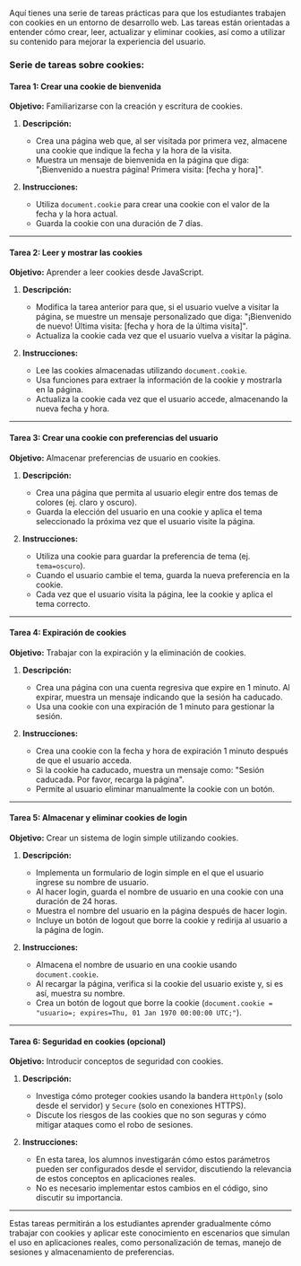 Aquí tienes una serie de tareas prácticas para que los estudiantes trabajen con cookies en un entorno de desarrollo web. Las tareas están orientadas a entender cómo crear, leer, actualizar y eliminar cookies, así como a utilizar su contenido para mejorar la experiencia del usuario.

### Serie de tareas sobre cookies:

#### **Tarea 1: Crear una cookie de bienvenida**

**Objetivo:** Familiarizarse con la creación y escritura de cookies.

1. **Descripción:**

   - Crea una página web que, al ser visitada por primera vez, almacene una cookie que indique la fecha y la hora de la visita.
   - Muestra un mensaje de bienvenida en la página que diga: "¡Bienvenido a nuestra página! Primera visita: [fecha y hora]".

2. **Instrucciones:**
   - Utiliza `document.cookie` para crear una cookie con el valor de la fecha y la hora actual.
   - Guarda la cookie con una duración de 7 días.

---

#### **Tarea 2: Leer y mostrar las cookies**

**Objetivo:** Aprender a leer cookies desde JavaScript.

1. **Descripción:**

   - Modifica la tarea anterior para que, si el usuario vuelve a visitar la página, se muestre un mensaje personalizado que diga: "¡Bienvenido de nuevo! Última visita: [fecha y hora de la última visita]".
   - Actualiza la cookie cada vez que el usuario vuelva a visitar la página.

2. **Instrucciones:**
   - Lee las cookies almacenadas utilizando `document.cookie`.
   - Usa funciones para extraer la información de la cookie y mostrarla en la página.
   - Actualiza la cookie cada vez que el usuario accede, almacenando la nueva fecha y hora.

---

#### **Tarea 3: Crear una cookie con preferencias del usuario**

**Objetivo:** Almacenar preferencias de usuario en cookies.

1. **Descripción:**

   - Crea una página que permita al usuario elegir entre dos temas de colores (ej. claro y oscuro).
   - Guarda la elección del usuario en una cookie y aplica el tema seleccionado la próxima vez que el usuario visite la página.

2. **Instrucciones:**
   - Utiliza una cookie para guardar la preferencia de tema (ej. `tema=oscuro`).
   - Cuando el usuario cambie el tema, guarda la nueva preferencia en la cookie.
   - Cada vez que el usuario visita la página, lee la cookie y aplica el tema correcto.

---

#### **Tarea 4: Expiración de cookies**

**Objetivo:** Trabajar con la expiración y la eliminación de cookies.

1. **Descripción:**

   - Crea una página con una cuenta regresiva que expire en 1 minuto. Al expirar, muestra un mensaje indicando que la sesión ha caducado.
   - Usa una cookie con una expiración de 1 minuto para gestionar la sesión.

2. **Instrucciones:**
   - Crea una cookie con la fecha y hora de expiración 1 minuto después de que el usuario acceda.
   - Si la cookie ha caducado, muestra un mensaje como: "Sesión caducada. Por favor, recarga la página".
   - Permite al usuario eliminar manualmente la cookie con un botón.

---

#### **Tarea 5: Almacenar y eliminar cookies de login**

**Objetivo:** Crear un sistema de login simple utilizando cookies.

1. **Descripción:**

   - Implementa un formulario de login simple en el que el usuario ingrese su nombre de usuario.
   - Al hacer login, guarda el nombre de usuario en una cookie con una duración de 24 horas.
   - Muestra el nombre del usuario en la página después de hacer login.
   - Incluye un botón de logout que borre la cookie y redirija al usuario a la página de login.

2. **Instrucciones:**
   - Almacena el nombre de usuario en una cookie usando `document.cookie`.
   - Al recargar la página, verifica si la cookie del usuario existe y, si es así, muestra su nombre.
   - Crea un botón de logout que borre la cookie (`document.cookie = "usuario=; expires=Thu, 01 Jan 1970 00:00:00 UTC;"`).

---

#### **Tarea 6: Seguridad en cookies (opcional)**

**Objetivo:** Introducir conceptos de seguridad con cookies.

1. **Descripción:**

   - Investiga cómo proteger cookies usando la bandera `HttpOnly` (solo desde el servidor) y `Secure` (solo en conexiones HTTPS).
   - Discute los riesgos de las cookies que no son seguras y cómo mitigar ataques como el robo de sesiones.

2. **Instrucciones:**
   - En esta tarea, los alumnos investigarán cómo estos parámetros pueden ser configurados desde el servidor, discutiendo la relevancia de estos conceptos en aplicaciones reales.
   - No es necesario implementar estos cambios en el código, sino discutir su importancia.

---

Estas tareas permitirán a los estudiantes aprender gradualmente cómo trabajar con cookies y aplicar este conocimiento en escenarios que simulan el uso en aplicaciones reales, como personalización de temas, manejo de sesiones y almacenamiento de preferencias.
